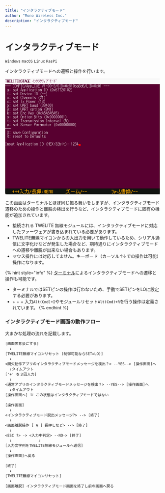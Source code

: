 ```yaml
---
title: "インタラクティブモード"
author: "Mono Wireless Inc."
description: "インタラクティブモード"
---
```

# インタラクティブモード

`Windows` `macOS` `Linux` `RasPi`

インタラクティブモードへの遷移と操作を行います。

![](../../../.gitbook/assets/img_interactive.png)

この画面はターミナルとほぼ同じ振る舞いをしますが、インタラクティブモード遷移のための操作と離脱の検出を行うなど、インタラクティブモードに固有の機能が追加されています。

* 接続される TWELITE 無線モジュールには、インタラクティブモードに対応したファーウェアが書き込まれている必要があります。
* TWELITE無線マイコンからの入出力を用いて動作しているため、シリアル通信に文字化けなどが発生した場合など、期待通りにインタラクティブモードへの遷移や離脱が出来ない場合もあります。
* マウス操作には対応してません。キーボード（カーソル↑↓での操作は可能）操作になります。

{% hint style="info" %}
[ターミナル](viewer/terminal.md)によるインタラクティブモードへの遷移と操作も可能です。

* ターミナルではSETピンの操作は行わないため、手動でSETピンをLOに設定する必要があります。
* \+ + + 入力`Alt(Cmd)+I`やモジュールリセット`Alt(Cmd)+R`を行う操作は定義されています。
{% endhint %}


### インタラクティブモード画面の動作フロー

大まかな処理の流れを記載します。

```
[画面黒背景にする]
  ↓
[TWELITE無線マイコンリセット (制御可能ならSET=LO)]
  ↓
<間欠動作アプリのインタラクティブモードメッセージを検出？> --YES--> [操作画面]へ
  ↓タイムアウト
['+' を３回入力]
  ↓
<通常アプリのインタラクティブモードメッセージを検出？> --YES--> [操作画面]へ
  ↓タイムアウト
[操作画面へ] ※ この状態はインタラクティブモードではない

[操作画面]
  ↓
<インタラクティブモード脱出メッセージ?> --> [終了]
  ↓
<画面離脱操作 [ A ] 長押しなど> --> [終了]
  ↓
<ESC ?> -> <入力中判定> --NO-> [終了]
  ↓            ↓
[入力文字列をTWELITE無線モジュールへ送信]
  ↓
[操作画面]へ戻る

[終了]
  ↓
[TWELITE無線マイコンリセット]
  ↓
[画面離脱] インタラクティブモード画面を終了し前の画面へ戻る  
```
